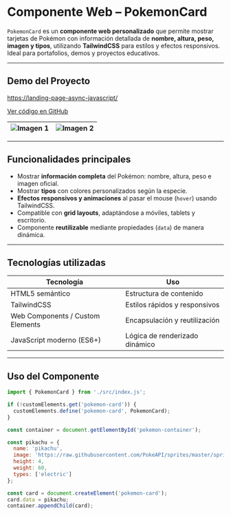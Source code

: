 # Componente Web – PokemonCard

`PokemonCard` es un **componente web personalizado** que permite mostrar tarjetas de Pokémon con información detallada de **nombre, altura, peso, imagen y tipos**, utilizando **TailwindCSS** para estilos y efectos responsivos. Ideal para portafolios, demos y proyectos educativos.

---

## Demo del Proyecto

[https://landing-page-async-javascript/](https://landing-page-async-javascript.pablogarciajc.com/)

[Ver código en GitHub](https://github.com/PabloGarciaJC/landing-page-async-javascript)

| ![Imagen 1](https://pablogarciajc.com/wp-content/uploads/2025/09/pokedex_1.webp) | ![Imagen 2](https://pablogarciajc.com/wp-content/uploads/2025/09/pokedex_2.webp) |
|-----------|-----------|

---

## Funcionalidades principales

- Mostrar **información completa** del Pokémon: nombre, altura, peso e imagen oficial.  
- Mostrar **tipos** con colores personalizados según la especie.  
- **Efectos responsivos y animaciones** al pasar el mouse (`hover`) usando TailwindCSS.  
- Compatible con **grid layouts**, adaptándose a móviles, tablets y escritorio.  
- Componente **reutilizable** mediante propiedades (`data`) de manera dinámica.  

---

## Tecnologías utilizadas

| Tecnología | Uso |
|------------|-----|
| HTML5 semántico | Estructura de contenido |
| TailwindCSS | Estilos rápidos y responsivos |
| Web Components / Custom Elements | Encapsulación y reutilización |
| JavaScript moderno (ES6+) | Lógica de renderizado dinámico |

---

## Uso del Componente

```javascript
import { PokemonCard } from './src/index.js';

if (!customElements.get('pokemon-card')) {
  customElements.define('pokemon-card', PokemonCard);
}

const container = document.getElementById('pokemon-container');

const pikachu = {
  name: 'pikachu',
  image: 'https://raw.githubusercontent.com/PokeAPI/sprites/master/sprites/pokemon/other/official-artwork/25.png',
  height: 4,
  weight: 60,
  types: ['electric']
};

const card = document.createElement('pokemon-card');
card.data = pikachu;
container.appendChild(card);
